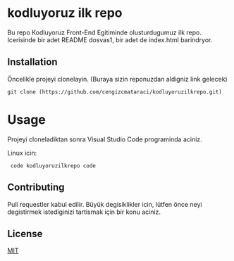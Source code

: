 # kodluyoruz ilk repo
Bu repo Kodluyoruz Front-End Egitiminde olusturdugumuz ilk repo. Icerisinde bir adet
README dosvas1, bir adet de index.html barindryor.

## Installation

Öncelikle projeyi clonelayin. (Buraya sizin reponuzdan aldigniz link gelecek)

```git clone (https://github.com/cengizcmataraci/kodluyoruzilkrepo.git)```

# Usage 

Projeyi cloneladiktan sonra Visual Studio Code programinda aciniz.

Linux icin:

``` code kodluyoruzilkrepo code```

## Contributing

Pull requestler kabul edilir. Büyük degisiklikler icin, lütfen önce neyi degistirmek
istediginizi tartismak için bir konu aciniz.


## License

[MIT](https://github.com/Ravandr/kodluyoruzilkrepo.git)

